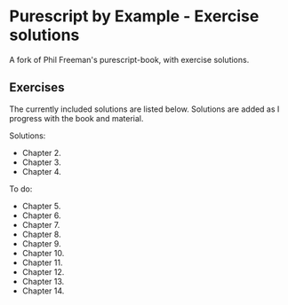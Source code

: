 # Purescript by Example - Exercise solutions

A fork of Phil Freeman's purescript-book, with exercise solutions.

## Exercises

The currently included solutions are listed below. Solutions are added as I progress with the book and material.

Solutions:

- Chapter 2.
- Chapter 3.
- Chapter 4.

To do:

- Chapter 5.
- Chapter 6.
- Chapter 7.
- Chapter 8.
- Chapter 9.
- Chapter 10.
- Chapter 11.
- Chapter 12.
- Chapter 13.
- Chapter 14.